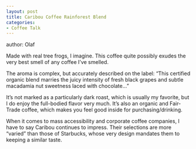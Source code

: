 ```yaml
---
layout: post
title: Caribou Coffee Rainforest Blend
categories:
- Coffee Talk
---
```

author: Olaf

Made with real tree frogs, I imagine. This coffee quite possibly exudes the very best smell of any coffee I’ve smelled.

The aroma is complex, but accurately described on the label: “This certified organic blend marries the juicy intensity of fresh black grapes and subtle macadamia nut sweetness laced with chocolate…”

It’s not marked as a particularly dark roast, which is usually my favorite, but I do enjoy the full-bodied flavor very much. It’s also an organic and Fair-Trade coffee, which makes you feel good inside for purchasing/drinking.

When it comes to mass accessibility and corporate coffee companies, I have to say Caribou continues to impress. Their selections are more “varied” than those of Starbucks, whose very design mandates them to keeping a similar taste.